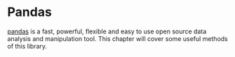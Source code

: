 # Pandas

[pandas](https://pandas.pydata.org/) is a fast, powerful, flexible and easy to use open source data analysis and manipulation tool. This chapter will cover some useful methods of this library.